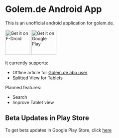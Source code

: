 # Golem.de Android App

This is an unofficial android application for golem.de.

[<img src="https://fdroid.gitlab.io/artwork/badge/get-it-on.png"
     alt="Get it on F-Droid"
     height="80">](https://f-droid.org/packages/de.eknoes.inofficialgolem/)
[<img src="https://play.google.com/intl/en_us/badges/images/generic/en-play-badge.png"
     alt="Get it on Google Play"
     height="80">](https://play.google.com/store/apps/details?id=de.eknoes.inofficialgolem)

It currently supports:
* Offline article for [Golem.de abo user](https://account.golem.de/faq)
* Splitted View for Tablets

Planned features:
* Search
* Improve Tablet view

## Beta Updates in Play Store

To get beta updates in Google Play Store, click [here](https://play.google.com/apps/testing/de.eknoes.inofficialgolem)
